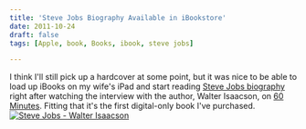 ```yaml
---
title: 'Steve Jobs Biography Available in iBookstore'
date: 2011-10-24
draft: false
tags: [Apple, book, Books, ibook, steve jobs]

---
```


I think I'll still pick up a hardcover at some point, but it was nice to be able to load up iBooks on my wife's iPad and start reading [Steve Jobs biography](http://click.linksynergy.com/fs-bin/stat?id=6PFrOqNV4B8&offerid=146261&type=3&subid=0&tmpid=1826&RD_PARM1=http%253A%252F%252Fitunes.apple.com%252Fca%252Fbook%252Fsteve-jobs%252Fid431617578%253Fmt%253D11%2526uo%253D4%2526partnerId%253D30) right after watching the interview with the author, Walter Isaacson, on [60 Minutes](http://mashable.com/2011/10/23/steve-jobs-walter-isaacson-60-minutes-video/). Fitting that it's the first digital-only book I've purchased. [![Steve Jobs - Walter Isaacson](http://ax.phobos.apple.com.edgesuite.net/images/web/linkmaker/badge_bookstore-lrg.gif)](http://click.linksynergy.com/fs-bin/stat?id=6PFrOqNV4B8&offerid=146261&type=3&subid=0&tmpid=1826&RD_PARM1=http%253A%252F%252Fitunes.apple.com%252Fca%252Fbook%252Fsteve-jobs%252Fid431617578%253Fmt%253D11%2526uo%253D4%2526partnerId%253D30)